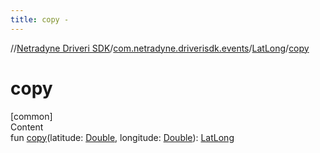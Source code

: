 ```yaml
---
title: copy -
---
```

//[Netradyne Driveri SDK](../../index.md)/[com.netradyne.driverisdk.events](../index.md)/[LatLong](index.md)/[copy](copy.md)



# copy  
[common]  
Content  
fun [copy](copy.md)(latitude: [Double](https://kotlinlang.org/api/latest/jvm/stdlib/kotlin/-double/index.html), longitude: [Double](https://kotlinlang.org/api/latest/jvm/stdlib/kotlin/-double/index.html)): [LatLong](index.md)  




